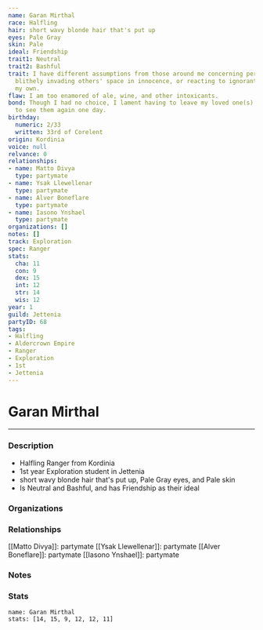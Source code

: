 ```yaml
---
name: Garan Mirthal
race: Halfling
hair: short wavy blonde hair that's put up
eyes: Pale Gray
skin: Pale
ideal: Friendship
trait1: Neutral
trait2: Bashful
trait: I have different assumptions from those around me concerning personal space,
  blithely invading others' space in innocence, or reacting to ignorant invasion of
  my own.
flaw: I am too enamored of ale, wine, and other intoxicants.
bond: Though I had no choice, I lament having to leave my loved one(s) behind. I hope
  to see them again one day.
birthday:
  numeric: 2/33
  written: 33rd of Corelent
origin: Kordinia
voice: null
relvance: 0
relationships:
- name: Matto Divya
  type: partymate
- name: Ysak Llewellenar
  type: partymate
- name: Alver Boneflare
  type: partymate
- name: Iasono Ynshael
  type: partymate
organizations: []
notes: []
track: Exploration
spec: Ranger
stats:
  cha: 11
  con: 9
  dex: 15
  int: 12
  str: 14
  wis: 12
year: 1
guild: Jettenia
partyID: 68
tags:
- Halfling
- Aldercrown Empire
- Ranger
- Exploration
- 1st
- Jettenia
---
```

# Garan Mirthal
---
### Description
- Halfling Ranger from Kordinia
- 1st year Exploration student in Jettenia
- short wavy blonde hair that's put up, Pale Gray eyes, and Pale skin
- Is Neutral and Bashful, and has Friendship as their ideal

### Organizations

### Relationships
[[Matto Divya]]: partymate
[[Ysak Llewellenar]]: partymate
[[Alver Boneflare]]: partymate
[[Iasono Ynshael]]: partymate

### Notes

### Stats
```statblock
name: Garan Mirthal
stats: [14, 15, 9, 12, 12, 11]
```